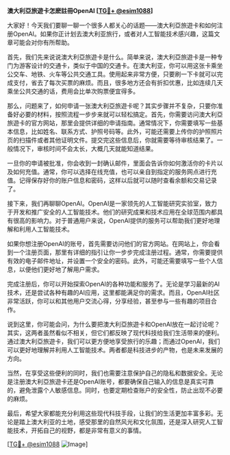 **澳大利亞旅遊卡怎麽註冊OpenAI [[TG💪+ @esim1088](https://t.me/s/esim1088)]**

大家好！今天我们要聊一聊一个很多人都关心的话题——澳大利亞旅遊卡和如何注册OpenAI。如果你正计划去澳大利亚旅行，或者对人工智能技术感兴趣，这篇文章可能会对你有所帮助。

首先，我们先来说说澳大利亞旅遊卡是什么。简单来说，澳大利亞旅遊卡是一种专门为游客设计的交通卡，类似于中国的交通卡。在澳大利亚，你可以用这张卡乘坐公交车、地铁、火车等公共交通工具。使用起来非常方便，只要刷一下卡就可以完成支付，省去了每次买票的麻烦。而且，很多地方还会有折扣优惠，比如连续几天乘坐公共交通的话，费用会比单次购票便宜得多。

那么，问题来了，如何申请一张澳大利亞旅遊卡呢？其实步骤并不复杂，只要你准备好必要的材料，按照流程一步步来就可以轻松搞定。首先，你需要访问澳大利亞旅遊卡的官方网站，那里会提供详细的申请指南。通常情况下，你需要填写一些基本信息，比如姓名、联系方式、护照号码等。此外，可能还需要上传你的护照照片页的扫描件或者其他证明文件。提交完这些信息后，你就需要等待审核结果了。一般情况下，审核时间不会太长，大概几天就能知道结果。

一旦你的申请被批准，你会收到一封确认邮件，里面会告诉你如何激活你的卡片以及如何充值。通常，你可以选择在线充值，也可以亲自到指定的服务网点进行充值。记得保存好你的账户信息和密码，这样以后就可以随时查看余额和交易记录了。

接下来，我们再聊聊OpenAI。OpenAI是一家领先的人工智能研究实验室，致力于开发和推广安全的人工智能技术。他们的研究成果和技术应用在全球范围内都具有很高的影响力。对于普通用户来说，OpenAI提供的服务可以帮助我们更好地理解和利用人工智能技术。

如果你想注册OpenAI的账号，首先需要访问他们的官方网站。在网站上，你会看到一个注册页面，那里有详细的指引让你一步步完成注册过程。通常，你需要提供有效的电子邮件地址，并设置一个安全的密码。此外，可能还需要填写一些个人信息，以便他们更好地了解用户需求。

完成注册后，你可以开始探索OpenAI的各种功能和服务了。无论是学习最新的AI技术，还是尝试各种有趣的AI应用，这里都能满足你的需求。而且，OpenAI社区非常活跃，你可以和其他用户交流心得，分享经验，甚至参与一些有趣的项目合作。

说到这里，你可能会问，为什么要把澳大利亞旅遊卡和OpenAI放在一起讨论呢？其实，这两者虽然看似不相关，但它们都反映了现代科技给我们生活带来的便利。通过澳大利亞旅遊卡，我们可以更方便地享受旅行的乐趣；而通过OpenAI，我们可以更好地理解并利用人工智能技术。两者都是科技进步的产物，也是未来发展的方向。

当然，在享受这些便利的同时，我们也需要注意保护自己的隐私和数据安全。无论是注册澳大利亞旅遊卡还是OpenAI账号，都要确保自己输入的信息是真实可靠的，避免泄露个人敏感信息。同时，也要定期检查账户的安全性，防止出现不必要的麻烦。

最后，希望大家都能充分利用这些现代科技手段，让我们的生活更加丰富多彩。无论是踏上澳大利亚的土地，感受那里的自然风光和文化氛围，还是深入研究人工智能技术，开拓自己的视野，都是非常有意义的事情。

[[TG💪+ @esim1088](https://t.me/s/esim1088) ![Image](https://i.postimg.cc/4NQfJmqS/Snipaste-2025-05-13-00-14-12.png)]